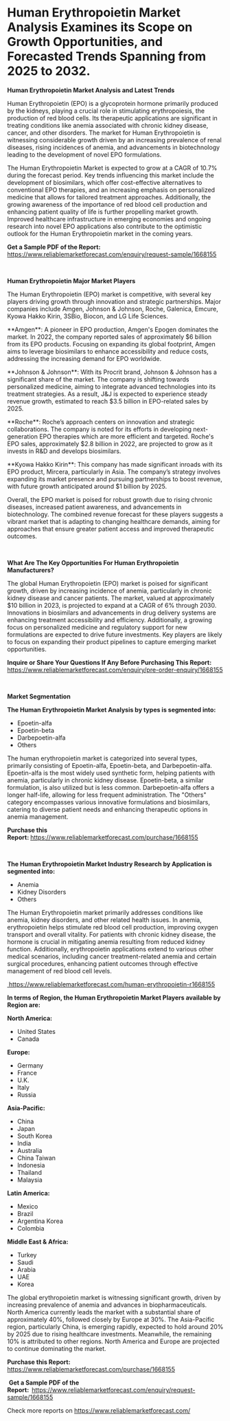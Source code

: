<p><h1>Human Erythropoietin Market Analysis Examines its Scope on Growth Opportunities, and Forecasted Trends Spanning from 2025 to 2032.</h1></p><p><strong>Human Erythropoietin Market Analysis and Latest Trends</strong></p>
<p><p>Human Erythropoietin (EPO) is a glycoprotein hormone primarily produced by the kidneys, playing a crucial role in stimulating erythropoiesis, the production of red blood cells. Its therapeutic applications are significant in treating conditions like anemia associated with chronic kidney disease, cancer, and other disorders. The market for Human Erythropoietin is witnessing considerable growth driven by an increasing prevalence of renal diseases, rising incidences of anemia, and advancements in biotechnology leading to the development of novel EPO formulations.</p><p>The Human Erythropoietin Market is expected to grow at a CAGR of 10.7% during the forecast period. Key trends influencing this market include the development of biosimilars, which offer cost-effective alternatives to conventional EPO therapies, and an increasing emphasis on personalized medicine that allows for tailored treatment approaches. Additionally, the growing awareness of the importance of red blood cell production and enhancing patient quality of life is further propelling market growth. Improved healthcare infrastructure in emerging economies and ongoing research into novel EPO applications also contribute to the optimistic outlook for the Human Erythropoietin market in the coming years.</p></p>
<p><strong>Get a Sample PDF of the Report:&nbsp;</strong> <a href="https://www.reliablemarketforecast.com/enquiry/request-sample/1668155?utm_campaign=2950&utm_medium=2&utm_source=Github&utm_content=ia&utm_term=06032025&utm_id=human-erythropoietin">https://www.reliablemarketforecast.com/enquiry/request-sample/1668155</a></p>
<p>&nbsp;</p>
<p><strong>Human Erythropoietin Major Market Players</strong></p>
<p><p>The Human Erythropoietin (EPO) market is competitive, with several key players driving growth through innovation and strategic partnerships. Major companies include Amgen, Johnson & Johnson, Roche, Galenica, Emcure, Kyowa Hakko Kirin, 3SBio, Biocon, and LG Life Sciences.</p><p>**Amgen**: A pioneer in EPO production, Amgen's Epogen dominates the market. In 2022, the company reported sales of approximately $6 billion from its EPO products. Focusing on expanding its global footprint, Amgen aims to leverage biosimilars to enhance accessibility and reduce costs, addressing the increasing demand for EPO worldwide.</p><p>**Johnson & Johnson**: With its Procrit brand, Johnson & Johnson has a significant share of the market. The company is shifting towards personalized medicine, aiming to integrate advanced technologies into its treatment strategies. As a result, J&J is expected to experience steady revenue growth, estimated to reach $3.5 billion in EPO-related sales by 2025.</p><p>**Roche**: Roche’s approach centers on innovation and strategic collaborations. The company is noted for its efforts in developing next-generation EPO therapies which are more efficient and targeted. Roche's EPO sales, approximately $2.8 billion in 2022, are projected to grow as it invests in R&D and develops biosimilars.</p><p>**Kyowa Hakko Kirin**: This company has made significant inroads with its EPO product, Mircera, particularly in Asia. The company’s strategy involves expanding its market presence and pursuing partnerships to boost revenue, with future growth anticipated around $1 billion by 2025.</p><p>Overall, the EPO market is poised for robust growth due to rising chronic diseases, increased patient awareness, and advancements in biotechnology. The combined revenue forecast for these players suggests a vibrant market that is adapting to changing healthcare demands, aiming for approaches that ensure greater patient access and improved therapeutic outcomes.</p></p>
<p>&nbsp;</p>
<p><strong>What Are The Key Opportunities For Human Erythropoietin Manufacturers?</strong></p>
<p><p>The global Human Erythropoietin (EPO) market is poised for significant growth, driven by increasing incidence of anemia, particularly in chronic kidney disease and cancer patients. The market, valued at approximately $10 billion in 2023, is projected to expand at a CAGR of 6% through 2030. Innovations in biosimilars and advancements in drug delivery systems are enhancing treatment accessibility and efficiency. Additionally, a growing focus on personalized medicine and regulatory support for new formulations are expected to drive future investments. Key players are likely to focus on expanding their product pipelines to capture emerging market opportunities.</p></p>
<p><strong>Inquire or Share Your Questions If Any Before Purchasing This Report:</strong> <a href="https://www.reliablemarketforecast.com/enquiry/pre-order-enquiry/1668155?utm_campaign=2950&utm_medium=2&utm_source=Github&utm_content=ia&utm_term=06032025&utm_id=human-erythropoietin">https://www.reliablemarketforecast.com/enquiry/pre-order-enquiry/1668155</a></p>
<p>&nbsp;</p>
<p><strong>Market Segmentation</strong></p>
<p><strong>The Human Erythropoietin Market Analysis by types is segmented into:</strong></p>
<p><ul><li>Epoetin-alfa</li><li>Epoetin-beta</li><li>Darbepoetin-alfa</li><li>Others</li></ul></p>
<p><p>The human erythropoietin market is categorized into several types, primarily consisting of Epoetin-alfa, Epoetin-beta, and Darbepoetin-alfa. Epoetin-alfa is the most widely used synthetic form, helping patients with anemia, particularly in chronic kidney disease. Epoetin-beta, a similar formulation, is also utilized but is less common. Darbepoetin-alfa offers a longer half-life, allowing for less frequent administration. The "Others" category encompasses various innovative formulations and biosimilars, catering to diverse patient needs and enhancing therapeutic options in anemia management.</p></p>
<p><strong>Purchase this Report:&nbsp;</strong><a href="https://www.reliablemarketforecast.com/purchase/1668155?utm_campaign=2950&utm_medium=2&utm_source=Github&utm_content=ia&utm_term=06032025&utm_id=human-erythropoietin">https://www.reliablemarketforecast.com/purchase/1668155</a></p>
<p>&nbsp;</p>
<p><strong>The Human Erythropoietin Market Industry Research by Application is segmented into:</strong></p>
<p><ul><li>Anemia</li><li>Kidney Disorders</li><li>Others</li></ul></p>
<p><p>The Human Erythropoietin market primarily addresses conditions like anemia, kidney disorders, and other related health issues. In anemia, erythropoietin helps stimulate red blood cell production, improving oxygen transport and overall vitality. For patients with chronic kidney disease, the hormone is crucial in mitigating anemia resulting from reduced kidney function. Additionally, erythropoietin applications extend to various other medical scenarios, including cancer treatment-related anemia and certain surgical procedures, enhancing patient outcomes through effective management of red blood cell levels.</p></p>
<p><a href="https://www.reliablemarketforecast.com/human-erythropoietin-r1668155?utm_campaign=2950&utm_medium=2&utm_source=Github&utm_content=ia&utm_term=06032025&utm_id=human-erythropoietin">&nbsp;https://www.reliablemarketforecast.com/human-erythropoietin-r1668155</a></p>
<p><strong>In terms of Region, the Human Erythropoietin Market Players available by Region are:</strong></p>
<p>
    <p> <strong> North America: </strong>
        <ul>
            <li>United States</li>
            <li>Canada</li>
        </ul>
        </p> 
    <p> <strong> Europe: </strong>
        <ul>
            <li>Germany</li>
            <li>France</li>
            <li>U.K.</li>
            <li>Italy</li>
            <li>Russia</li>
        </ul>
        </p> 
    <p> <strong> Asia-Pacific: </strong>
        <ul>
            <li>China</li>
            <li>Japan</li>
            <li>South Korea</li>
            <li>India</li>
            <li>Australia</li>
            <li>China Taiwan</li>
            <li>Indonesia</li>
            <li>Thailand</li>
            <li>Malaysia</li>
        </ul>
        </p> 
    <p> <strong> Latin America: </strong>
        <ul>
            <li>Mexico</li>
            <li>Brazil</li>
            <li>Argentina Korea</li>
            <li>Colombia</li>
        </ul>
        </p> 
    <p> <strong> Middle East & Africa: </strong>
        <ul>
            <li>Turkey</li>
            <li>Saudi</li>
            <li>Arabia</li>
            <li>UAE</li>
            <li>Korea</li>
        </ul>
    </p>
    </p>
<p><p>The global erythropoietin market is witnessing significant growth, driven by increasing prevalence of anemia and advances in biopharmaceuticals. North America currently leads the market with a substantial share of approximately 40%, followed closely by Europe at 30%. The Asia-Pacific region, particularly China, is emerging rapidly, expected to hold around 20% by 2025 due to rising healthcare investments. Meanwhile, the remaining 10% is attributed to other regions. North America and Europe are projected to continue dominating the market.</p></p>
<p><strong>Purchase this Report: </strong><a href="https://www.reliablemarketforecast.com/purchase/1668155?utm_campaign=2950&utm_medium=2&utm_source=Github&utm_content=ia&utm_term=06032025&utm_id=human-erythropoietin">https://www.reliablemarketforecast.com/purchase/1668155</a></p>
<p>&nbsp;<strong>Get a Sample PDF of the Report:&nbsp;&nbsp;</strong><a href="https://www.reliablemarketforecast.com/enquiry/request-sample/1668155?utm_campaign=2950&utm_medium=2&utm_source=Github&utm_content=ia&utm_term=06032025&utm_id=human-erythropoietin">https://www.reliablemarketforecast.com/enquiry/request-sample/1668155</a></p>
<p><strong></strong></p>
<p>Check more reports on <a href="https://www.reliablemarketforecast.com/?utm_campaign=2950&utm_medium=2&utm_source=Github&utm_content=ia&utm_term=06032025&utm_id=human-erythropoietin">https://www.reliablemarketforecast.com/</a></p>
